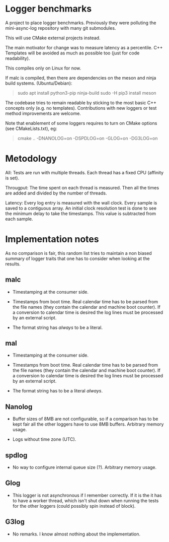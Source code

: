 Logger benchmarks
=================

A project to place logger benchmarks. Previously they were polluting the
mini-async-log repository with many git submodules.

This will use CMake external projects instead.

The main motivator for change was to measure latency as a percentile. C++
Templates will be avoided as much as possible too (just for code readability).

This compiles only on Linux for now.

If malc is compiled, then there are dependencies on the meson and ninja build
systems. (Ubuntu/Debian):

> sudo apt install python3-pip ninja-build
> sudo -H pip3 install meson

The codebase tries to remain readable by sticking to the most basic C++ concepts
only (e.g. no templates). Contributions with new loggers or test method
improvements are welcome.

Note that enablement of some loggers requires to turn on CMake options (see
CMakeLists.txt), eg:

> cmake .. -DNANOLOG=on -DSPDLOG=on -GLOG=on -DG3LOG=on

Metodology
==========

All: Tests are run with multiple threads. Each thread has a fixed CPU (affinity
is set).

Througput: The time spent on each thread is measured. Then all the times are
added and divided by the number of threads.

Latency: Every log entry is measured with the wall clock. Every sample is saved
to a contiguous array. An initial clock resolution test is done to see the
minimum delay to take the timestamps. This value is subtracted from each
sample.

Implementation notes
====================

As no comparison is fair, this random list tries to maintain a non biased
summary of logger traits that one has to consider when looking at the results.

malc
----

* Timestamping at the consumer side.

* Timestamps from boot time. Real calendar time has to be parsed from the file
  names (they contain the calendar and machine boot counter). If a conversion
  to calendar time is desired the log lines must be processed by an external
  script.

* The format string has _always_ to be a literal.

mal
---

* Timestamping at the consumer side.

* Timestamps from boot time. Real calendar time has to be parsed from the file
  names (they contain the calendar and machine boot counter). If a conversion
  to calendar time is desired the log lines must be processed by an external
  script.

* The format string has to be a literal _always_.

Nanolog
-------

* Buffer sizes of 8MB are not configurable, so if a comparison has to be kept
  fair all the other loggers have to use 8MB buffers. Arbitrary memory usage.

* Logs without time zone (UTC).

spdlog
------

* No way to configure internal queue size (?). Arbitrary memory usage.

Glog
----

* This logger is not asynchronous if I remember correctly. If it is the it has
  to have a worker thread, which isn't shut down when running the tests for the
  other loggers (could possibly spin instead of block).

G3log
-----

* No remarks. I know almost nothing about the implementation.

